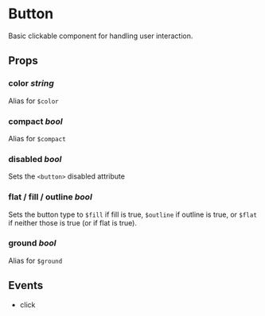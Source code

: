 # Button
Basic clickable component for handling user interaction.

## Props

### color _string_
Alias for `$color`

### compact _bool_
Alias for `$compact`

### disabled _bool_
Sets the `<button>` disabled attribute

### flat / fill / outline _bool_
Sets the button type to `$fill` if fill is true, `$outline` if outline
is true, or `$flat` if neither those is true (or if flat is true).

### ground _bool_
Alias for `$ground`

## Events
- click
